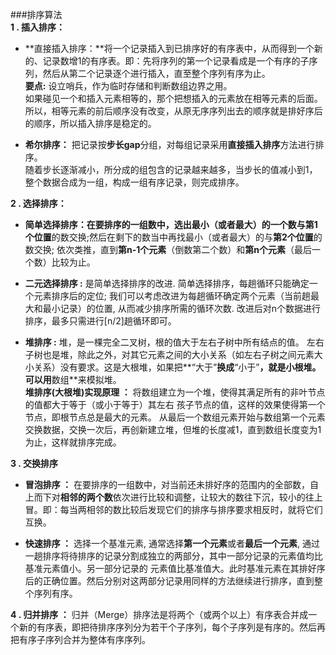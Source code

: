 ###排序算法  
**1 . 插入排序：**  
  
  * **直接插入排序：**将一个记录插入到已排序好的有序表中，从而得到一个新的、记录数增1的有序表。即：先将序列的第一个记录看成是一个有序的子序列，然后从第二个记录逐个进行插入，直至整个序列有序为止。  
**要点:** 设立哨兵，作为临时存储和判断数组边界之用。  
如果碰见一个和插入元素相等的，那个把想插入的元素放在相等元素的后面。所以，相等元素的前后顺序没有改变，从原无序序列出去的顺序就是排好序后的顺序，所以插入排序是稳定的。  
  
  * **希尔排序：** 把记录按**步长gap**分组，对每组记录采用**直接插入排序**方法进行排序。  
  随着步长逐渐减小，所分成的组包含的记录越来越多，当步长的值减小到1，整个数据合成为一组，构成一组有序记录，则完成排序。  
    
**2 . 选择排序：**  
  
  * **简单选择排序：**在要排序的一组数中，选出最小（或者最大）的一个数与**第1个位置**的数交换;然后在剩下的数当中再找最小（或者最大）的与**第2个位置**的数交换; 依次类推，直到**第n-1个元素**（倒数第二个数）和**第n个元素**（最后一个数）比较为止。  
  
  * **二元选择排序 :** 是简单选择排序的改进. 简单选择排序，每趟循环只能确定一个元素排序后的定位; 我们可以考虑改进为每趟循环确定两个元素（当前趟最大和最小记录）的位置, 从而减少排序所需的循环次数. 改进后对n个数据进行排序，最多只需进行[n/2]趟循环即可。  
  
  * **堆排序 :** 堆，是一棵完全二叉树，根的值大于左右子树中所有结点的值。 左右子树也是堆，除此之外，对其它元素之间的大小关系（如左右子树之间元素大小关系）没有要求。这是大根堆，如果把**“大于”**换成**“小于”**，就是小根堆。可以用**数组**来模拟堆。    
  **堆排序(大根堆)实现原理 ：** 将数组建立为一个堆，使得其满足所有的非叶节点的值都大于等于（或小于等于）其左右 孩子节点的值，这样的效果使得第一个节点，即根节点总是最大的元素。 从最后一个数组元素开始与数组第一个元素交换数据，交换一次后，再创新建立堆，但堆的长度减1，直到数组长度变为1为止，这样就排序完成。  
    
**3 . 交换排序**  
  
  * **冒泡排序 ：** 在要排序的一组数中，对当前还未排好序的范围内的全部数，自上而下对**相邻的两个数**依次进行比较和调整，让较大的数往下沉，较小的往上冒。即：每当两相邻的数比较后发现它们的排序与排序要求相反时，就将它们互换。

  * **快速排序 ：** 选择一个基准元素, 通常选择**第一个元素**或者**最后一个元素**, 通过一趟排序将待排序的记录分割成独立的两部分，其中一部分记录的元素值均比基准元素值小。另一部分记录的 元素值比基准值大。此时基准元素在其排好序后的正确位置。然后分别对这两部分记录用同样的方法继续进行排序，直到整个序列有序。  

**4 . 归并排序 ：**  归并（Merge）排序法是将两个（或两个以上）有序表合并成一个新的有序表，即把待排序序列分为若干个子序列，每个子序列是有序的。然后再把有序子序列合并为整体有序序列。 
